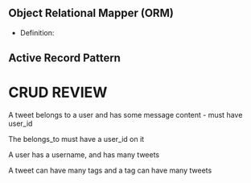 ## Object Relational Mapper (ORM)

+ Definition:

## Active Record Pattern

# CRUD REVIEW

A tweet belongs to a user and has some message content  - must have user_id

The belongs_to must have a user_id on it

A user has a username, and has many tweets

A tweet can have many tags and a tag can have many tweets
